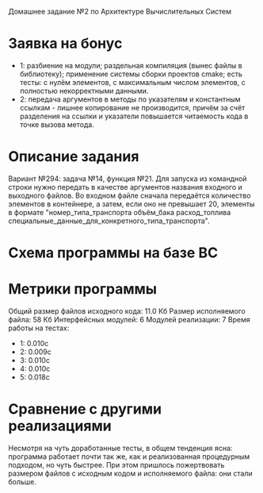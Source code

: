 Домашнее задание №2 по Архитектуре Вычислительных Систем

# Заявка на бонус
- 1: разбиение на модули; раздельная компиляция (вынес файлы в библиотеку); применение системы сборки проектов cmake; есть тесты: с нулём элементов, с максимальным числом элементов, с полностью некорректными данными.
- 2: передача аргументов в методы по указателям и константным ссылкам - лишнее копирование не производится, причём за счёт разделения на ссылки и указатели повышается читаемость кода в точке вызова метода.

# Описание задания
Вариант №294: задача №14, функция №21. Для запуска из командной строки нужно передать в качестве аргументов названия входного и выходного файлов. Во входном файле сначала передаётся количество элементов в контейнере, а затем, если оно не превышает 20, элементы в формате "номер_типа_транспорта объём_бака расход_топлива специальные_данные_для_конкретного_типа_транспорта".

# Схема программы на базе ВС


# Метрики программы
Общий размер файлов исходного кода: 11.0 Кб
Размер исполняемого файла: 58 Кб
Интерфейсных модулей: 6
Модулей реализации: 7
Время работы на тестах:
- 1: 0.010с
- 2: 0.009с
- 3: 0.010с
- 4: 0.010с
- 5: 0.018с

# Сравнение с другими реализациями
Несмотря на чуть доработанные тесты, в общем тенденция ясна: программа работает почти так же, как и реализованная процедурным подходом, но чуть быстрее. При этом пришлось пожертвовать размером файлов с исходным кодом и исполняемого файла: они стали больше.
